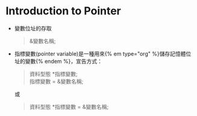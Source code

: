 # Introduction to Pointer

- 變數位址的存取
  >&變數名稱;
  
- 指標變數(pointer variable)是一種用來{% em type="org" %}儲存記憶體位址的變數{% endem %}，宣告方式：
  >資料型態 \*指標變數;  
  >指標變數 = &變數名稱;

  或
  >資料型態 \*指標變數 = &變數名稱;
